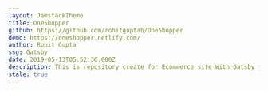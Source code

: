 ```yaml
---
layout: JamstackTheme
title: OneShopper
github: https://github.com/rohitguptab/OneShopper
demo: https://oneshopper.netlify.com/
author: Rohit Gupta
ssg: Gatsby
date: 2019-05-13T05:52:36.000Z
description: This is repository create for Ecommerce site With Gatsby js
stale: true
---
```

